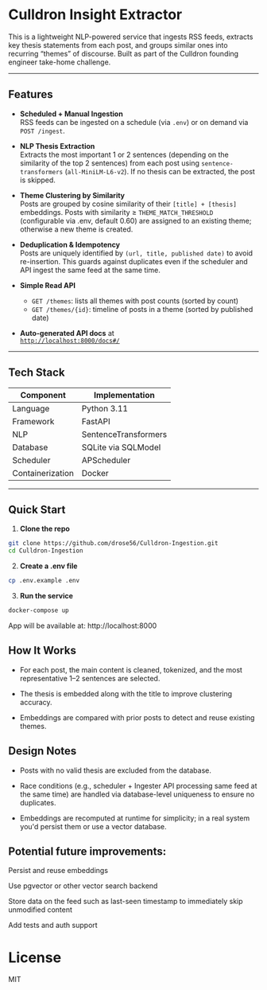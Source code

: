 # Culldron Insight Extractor

This is a lightweight NLP-powered service that ingests RSS feeds, extracts key thesis statements from each post, and groups similar ones into recurring “themes” of discourse. Built as part of the Culldron founding engineer take-home challenge.

---

## Features

- **Scheduled + Manual Ingestion**  
  RSS feeds can be ingested on a schedule (via `.env`) or on demand via `POST /ingest`.

- **NLP Thesis Extraction**  
  Extracts the most important 1 or 2 sentences (depending on the similarity of the top 2 sentences) from each post using `sentence-transformers` (`all-MiniLM-L6-v2`). If no thesis can be extracted, the post is skipped.

- **Theme Clustering by Similarity**  
  Posts are grouped by cosine similarity of their `[title] + [thesis]` embeddings. Posts with similarity ≥ `THEME_MATCH_THRESHOLD` (configurable via .env, default 0.60) are assigned to an existing theme; otherwise a new theme is created.

- **Deduplication & Idempotency**  
  Posts are uniquely identified by `(url, title, published date)` to avoid re-insertion. This guards against duplicates even if the scheduler and API ingest the same feed at the same time.

- **Simple Read API**  
  - `GET /themes`: lists all themes with post counts (sorted by count)
  - `GET /themes/{id}`: timeline of posts in a theme (sorted by published date)

- **Auto-generated API docs** at  
   [`http://localhost:8000/docs#/`](http://localhost:8000/docs#/)

---

## Tech Stack

| Component        | Implementation                   |
|------------------|-----------------------------------|
| Language         | Python 3.11                       |
| Framework        | FastAPI                          |
| NLP              | SentenceTransformers              |
| Database         | SQLite via SQLModel              |
| Scheduler        | APScheduler                      |
| Containerization | Docker        

---

## Quick Start

1. **Clone the repo**

```bash
git clone https://github.com/drose56/Culldron-Ingestion.git
cd Culldron-Ingestion
```

2. **Create a .env file**
```bash
cp .env.example .env
```

3. **Run the service**
```bash
docker-compose up
```
App will be available at: http://localhost:8000

## How It Works

- For each post, the main content is cleaned, tokenized, and the most representative 1–2 sentences are selected.

- The thesis is embedded along with the title to improve clustering accuracy.

- Embeddings are compared with prior posts to detect and reuse existing themes.


## Design Notes
- Posts with no valid thesis are excluded from the database.

- Race conditions (e.g., scheduler + Ingester API processing same feed at the same time) are handled via database-level uniqueness to ensure no duplicates.

- Embeddings are recomputed at runtime for simplicity; in a real system you'd persist them or use a vector database.

## Potential future improvements:

Persist and reuse embeddings

Use pgvector or other vector search backend

Store data on the feed such as last-seen timestamp to immediately skip unmodified content

Add tests and auth support

# License
MIT

